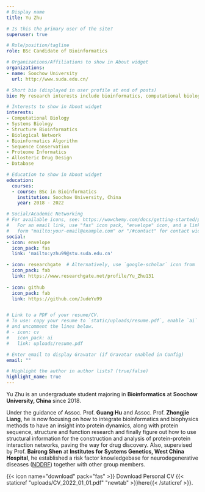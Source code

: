 ```yaml
---
# Display name
title: Yu Zhu

# Is this the primary user of the site?
superuser: true

# Role/position/tagline
role: BSc Candidate of Bioinformatics

# Organizations/Affiliations to show in About widget
organizations:
- name: Soochow University
  url: http://www.suda.edu.cn/

# Short bio (displayed in user profile at end of posts)
bio: My research interests include bioinformatics, computational biology and systems biology, especially in protein related biological problems.

# Interests to show in About widget
interests:
- Computational Biology
- Systems Biology
- Structure Bioinformatics
- Biological Network
- Bioinformatics Algorithm
- Sequence Conservation
- Proteome Informatics
- Allosteric Drug Design
- Database

# Education to show in About widget
education:
  courses:
  - course: BSc in Bioinformatics
    institution: Soochow University, China
    year: 2018 - 2022

# Social/Academic Networking
# For available icons, see: https://wowchemy.com/docs/getting-started/page-builder/#icons
#   For an email link, use "fas" icon pack, "envelope" icon, and a link in the
#   form "mailto:your-email@example.com" or "/#contact" for contact widget.
social:
- icon: envelope
  icon_pack: fas
  link: 'mailto:yzhu99@stu.suda.edu.cn'

- icon: researchgate  # Alternatively, use `google-scholar` icon from `ai` icon pack
  icon_pack: fab
  link: https://www.researchgate.net/profile/Yu_Zhu131
  
- icon: github
  icon_pack: fab
  link: https://github.com/JudeYu99


# Link to a PDF of your resume/CV.
# To use: copy your resume to `static/uploads/resume.pdf`, enable `ai` icons in `params.toml`, 
# and uncomment the lines below.
# - icon: cv
#   icon_pack: ai
#   link: uploads/resume.pdf

# Enter email to display Gravatar (if Gravatar enabled in Config)
email: ""

# Highlight the author in author lists? (true/false)
highlight_name: true
---
```


Yu Zhu is an undergraduate student majoring in **Bioinformatics** at **Soochow University, China** since 2018. 

Under the guidance of Assoc. Prof. **Guang Hu** and Assoc. Prof. **Zhongjie Liang**, he is now focusing on how to integrate bioinformatics and biophysics methods to have an insight into protein dynamics, along with protein sequence, structure and function research and finally figure out how to use structural information for the construction and analysis of protein-protein interaction networks, paving the way for drug discovery. Also, supervised by Prof. **Bairong Shen** at **Institutes for Systems Genetics, West China Hospital**, he established a risk factor knowledgebase for neurodegenerative diseases ([NDDRF](http://sysbio.org.cn/NDDRF/index.html)) together with other group members.


{{< icon name="download" pack="fas" >}} Download Personal CV {{< staticref "uploads/CV_2022_01_01.pdf" "newtab" >}}here{{< /staticref >}}.
